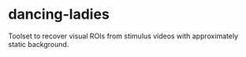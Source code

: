 # dancing-ladies

Toolset to recover visual ROIs from stimulus videos with approximately static background.  

